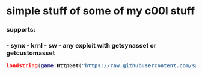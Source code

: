 # simple stuff of some of my c00l stuff
<h3>supports:<h3>
- synx
- krnl
- sw
- any exploit with getsynasset or getcustomasset

```lua
loadstring(game:HttpGet("https://raw.githubusercontent.com/specowos/specs-scripts/main/ui/main.lua"))()```
